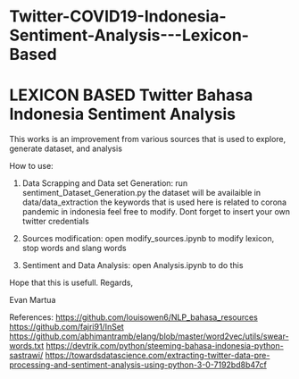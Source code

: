 # Twitter-COVID19-Indonesia-Sentiment-Analysis---Lexicon-Based
LEXICON BASED Twitter Bahasa Indonesia Sentiment Analysis
============================================================
This works is an improvement from various sources that is used to explore, generate dataset, and analysis

How to use:
1. Data Scrapping and Data set Generation:
	run sentiment_Dataset_Generation.py
	the dataset will be availaible in data/data_extraction
	the keywords that is used here is related to corona pandemic in indonesia
	feel free to modify.
	Dont forget to insert your own twitter credentials

2. Sources modification:
	open modify_sources.ipynb 
	to modify lexicon, stop words and slang words
3. Sentiment and Data Analysis:
	open Analysis.ipynb to do this

Hope that this is usefull.
Regards,

Evan Martua


References:
https://github.com/louisowen6/NLP_bahasa_resources
https://github.com/fajri91/InSet
https://github.com/abhimantramb/elang/blob/master/word2vec/utils/swear-words.txt
https://devtrik.com/python/steeming-bahasa-indonesia-python-sastrawi/
https://towardsdatascience.com/extracting-twitter-data-pre-processing-and-sentiment-analysis-using-python-3-0-7192bd8b47cf
